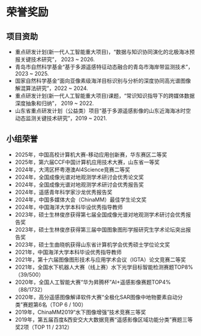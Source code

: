 
# 荣誉奖励

## 项目资助

- 重点研发计划(新一代人工智能重大项目)，“数据与知识协同演化的北极海冰预报关键技术研究”， 2023 ~ 2026.
- 青岛市自然科学基金“基于多源遥感特征动态融合的青岛市海岸带监测技术”， 2023 ~ 2025.
- 国家自然科学基金“面向亚像素级海洋目标识别与分析的深度协同高光谱图像解混算法研究”，2022 ~ 2024.
- 重点研发计划(新一代人工智能重大项目)课题，“常识知识指导下的跨媒体数据深度抽象和归纳”， 2019 ~ 2022.
- 山东省重点研发计划（公益类）项目“基于多源遥感影像的山东近海海冰时空动态监测关键技术研究”，2019 ~ 2021.

## 小组荣誉

- 2025年，中国高校计算机大赛-移动应用创新赛，华东赛区二等奖
- 2025年，第六届CCF中国计算机应用技术大赛，山东省一等奖
- 2024年，大湾区杯粤港澳AI4Science竞赛二等奖
- 2024年，全国成像光谱对地观测学术研讨会优秀论文奖
- 2024年，全国成像光谱对地观测学术研讨会优秀报告奖
- 2024年，遥感青年科学家沙龙优秀报告奖
- 2024年，中国多媒体大会（ChinaMM）最佳学生论文奖
- 2024年，中国海洋大学本科毕设优秀指导教师
- 2023年，硕士生林俊彦获得第七届全国成像光谱对地观测学术研讨会优秀报告奖
- 2023年，硕士生林俊彦获得第三届中国图象图形学报研究生学术论坛突出报告奖
- 2023年，硕士生曲晓帆获得山东省计算机学会优秀硕士学位论文奖
- 2021年，中国海洋大学本科毕设优秀指导教师
- 2021年，第十六届图像图形技术与应用学术会议（IGTA）论文竞赛二等奖
- 2021年，全国水下机器人大赛（线上赛）水下光学目标智能检测赛题TOP8\% （39/500）
- 2020年，全国人工智能大赛“华为昇腾杯”AI+遥感影像赛题TOP4\% （88/1732）
- 2020年，高分遥感图像解译软件大赛“全极化SAR图像中地物要素自动分类”赛题第6名（TOP 6 / 100）
- 2019年，ChinaMM2019“水下图像增强”技术竞赛三等奖
- 2019年，第五届百度\&西安交大大数据竞赛“遥感影像区域功能分类”赛题三等奖2项（TOP 11 / 2312）
